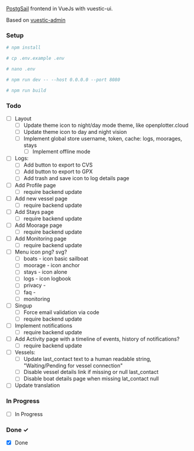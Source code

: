[PostgSail](https://github.com/xbgmsharp/postgsail) frontend in VueJs with vuestic-ui.

Based on [vuestic-admin](https://vuestic.dev)

### Setup

```bash
# npm install
```

```bash
# cp .env.example .env
```

```bash
# nano .env
```

```bash
# npm run dev -- --host 0.0.0.0 --port 8080
```

```bash
# npm run build
```

### Todo

- [ ] Layout
  - [ ] Update theme icon to night/day mode theme, like openplotter.cloud
  - [ ] Update theme icon to day and night vision
  - [ ] Implement global store username, token, cache: logs, moorages, stays
    - [ ] Implement offline mode
- [ ] Logs:
  - [ ] Add button to export to CVS
  - [ ] Add button to export to GPX
  - [ ] Add trash and save icon to log details page
- [ ] Add Profile page
  - [ ] require backend update
- [ ] Add new vessel page
  - [ ] require backend update
- [ ] Add Stays page
  - [ ] require backend update
- [ ] Add Moorage page
  - [ ] require backend update
- [ ] Add Monitoring page
  - [ ] require backend update
- [ ] Menu icon png? svg?
  - [ ] boats - icon basic sailboat
  - [ ] moorage - icon anchor
  - [ ] stays - icon alone
  - [ ] logs - icon logbook
  - [ ] privacy - 
  - [ ] faq - 
  - [ ] monitoring 
- [ ] Singup
  - [ ] Force email validation via code
  - [ ] require backend update
- [ ] Implement notifications
  - [ ] require backend update
- [ ] Add Activity page with a timeline of events, history of notifications?
  - [ ] require backend update
- [ ] Vessels:
  - [ ] Update last_contact text to a human readable string, "Waiting/Pending for vessel connection"
  - [ ] Disable vessel details link if missing or null last_contact
  - [ ] Disable boat details page when missing lat_contact null
- [ ] Update translation

### In Progress

- [ ] In Progress

### Done ✓

- [x] Done
